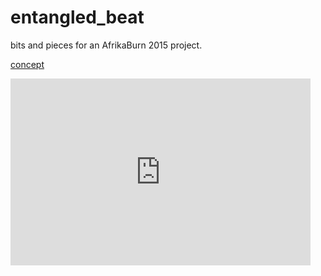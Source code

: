 # entangled_beat

bits and pieces for an AfrikaBurn 2015 project.

<a href="https://docs.google.com/presentation/d/1f-ANAC6TqM35xDG6dY4ecOpQVTBv73XNzfgku9tXXtM/pub?start=false&loop=false&delayms=3000" target="_blank">concept</a>

<iframe src="https://docs.google.com/presentation/d/1f-ANAC6TqM35xDG6dY4ecOpQVTBv73XNzfgku9tXXtM/embed?start=false&loop=false&delayms=3000" frameborder="0" width="480" height="299" allowfullscreen="true" mozallowfullscreen="true" webkitallowfullscreen="true"></iframe>
